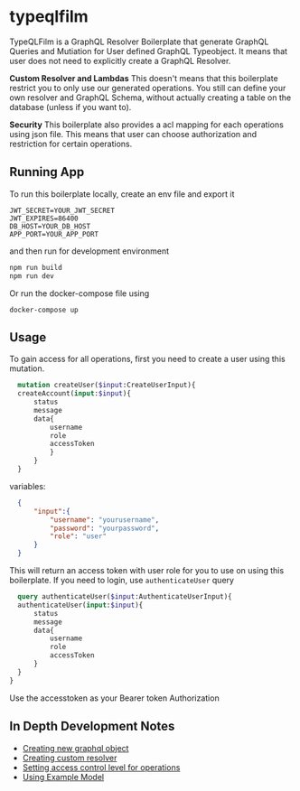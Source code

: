 # typeqlfilm
TypeQLFilm is a GraphQL Resolver Boilerplate that generate GraphQL Queries and Mutiation for User defined GraphQL Typeobject. It means that user does not need to explicitly create a GraphQL Resolver.

**Custom Resolver and Lambdas**
This doesn't means that this boilerplate restrict you to only use our generated operations. You still can define your own resolver and GraphQL Schema, without actually creating a table on the database (unless if you want to).

**Security**
This boilerplate also provides a acl mapping for each operations using json file. This means that user can choose authorization and restriction for certain operations.

## Running App
To run this boilerplate locally, create an env file and export it
```
JWT_SECRET=YOUR_JWT_SECRET
JWT_EXPIRES=86400
DB_HOST=YOUR_DB_HOST
APP_PORT=YOUR_APP_PORT
```

and then run for development environment
```sh
npm run build
npm run dev
```

Or run the docker-compose file using
```
docker-compose up
```


## Usage
  To gain access for all operations, first you need to create a user using this mutation.
  ```graphql
    mutation createUser($input:CreateUserInput){
    createAccount(input:$input){
        status
        message
        data{
            username
            role
            accessToken
            }
        }
    }
  ```
  variables:
  ```json
    {
        "input":{
            "username": "yourusername",
            "password": "yourpassword",
            "role": "user"
        }
    }
  ```

  This will return an access token with user role for you to use on using this boilerplate.
  If you need to login, use `authenticateUser` query

  ```graphql
    query authenticateUser($input:AuthenticateUserInput){
    authenticateUser(input:$input){
        status
        message
        data{
            username
            role
            accessToken
        }
    }
}
  ```
Use the accesstoken as your Bearer token Authorization



## In Depth Development Notes
- [Creating new graphql object]("./docs/graphql_object.md")
- [Creating custom resolver]("./docs/lambda.md")
- [Setting access control level for operations]("./docs/acl.md")
- [Using Example Model]("./docs/using_example_model.md")